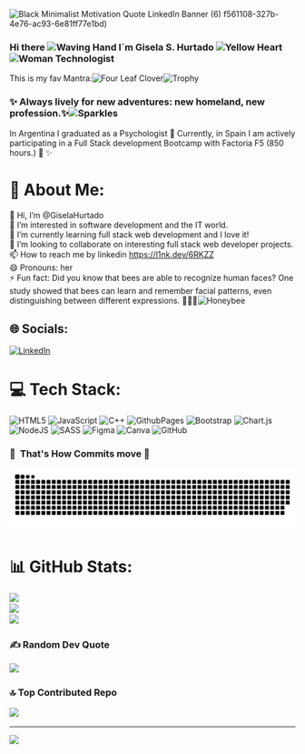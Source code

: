 ![Black Minimalist Motivation Quote LinkedIn Banner (6)](https://github.com/user-attachments/assets/2dd146e8-a53a-446d-8e69-2b3d426de53f)
f561108-327b-4e76-ac93-6e81ff77e1bd)

### Hi there <img src="https://raw.githubusercontent.com/Tarikul-Islam-Anik/Animated-Fluent-Emojis/master/Emojis/Hand%20gestures/Waving%20Hand.png" alt="Waving Hand" width="25" height="25" /> I´m Gisela S. Hurtado <img src="https://raw.githubusercontent.com/Tarikul-Islam-Anik/Animated-Fluent-Emojis/master/Emojis/Smilies/Yellow%20Heart.png" alt="Yellow Heart" width="25" height="25" /> <img src="https://raw.githubusercontent.com/Tarikul-Islam-Anik/Animated-Fluent-Emojis/master/Emojis/People/Woman%20Technologist.png" alt="Woman Technologist" width="25" height="25" />

This is my fav Mantra:<img src="https://raw.githubusercontent.com/Tarikul-Islam-Anik/Animated-Fluent-Emojis/master/Emojis/Animals/Four%20Leaf%20Clover.png" alt="Four Leaf Clover" width="25" height="25" /><img src="https://raw.githubusercontent.com/Tarikul-Islam-Anik/Animated-Fluent-Emojis/master/Emojis/Activities/Trophy.png" alt="Trophy" width="25" height="25" />
### ✨ Always lively for new adventures: new homeland, new profession.✨<img src="https://raw.githubusercontent.com/Tarikul-Islam-Anik/Animated-Fluent-Emojis/master/Emojis/Activities/Sparkles.png" alt="Sparkles" width="25" height="25" />
In Argentina I graduated as a Psychologist 🧠
Currently, in Spain I am actively participating in a Full Stack development Bootcamp with Factoria F5 (850 hours.) 🥰 ✨


# 💫 About Me:
👋 Hi, I’m @GiselaHurtado<br>👀 I’m interested in software development and the IT world.<br>🌱 I’m currently learning full stack web development and I love it!<br>💞️ I’m looking to collaborate on interesting full stack web developer projects.<br>📫 How to reach me by linkedin https://l1nk.dev/6RKZZ<br>😄 Pronouns: her<br>⚡ Fun fact: Did you know that bees are able to recognize human faces? One study showed that bees can learn and remember facial patterns, even distinguishing between different expressions. 🐝💥🤯<img src="https://raw.githubusercontent.com/Tarikul-Islam-Anik/Animated-Fluent-Emojis/master/Emojis/Animals/Honeybee.png" alt="Honeybee" width="25" height="25" />


## 🌐 Socials:
[![LinkedIn](https://img.shields.io/badge/LinkedIn-%230077B5.svg?logo=linkedin&logoColor=white)](https://www.linkedin.com/in/gisela-hurtado-ela11ian/) 

# 💻 Tech Stack:
![HTML5](https://img.shields.io/badge/html5-%23E34F26.svg?style=for-the-badge&logo=html5&logoColor=white) ![JavaScript](https://img.shields.io/badge/javascript-%23323330.svg?style=for-the-badge&logo=javascript&logoColor=%23F7DF1E) ![C++](https://img.shields.io/badge/c++-%2300599C.svg?style=for-the-badge&logo=c%2B%2B&logoColor=white) ![GithubPages](https://img.shields.io/badge/github%20pages-121013?style=for-the-badge&logo=github&logoColor=white) ![Bootstrap](https://img.shields.io/badge/bootstrap-%238511FA.svg?style=for-the-badge&logo=bootstrap&logoColor=white) ![Chart.js](https://img.shields.io/badge/chart.js-F5788D.svg?style=for-the-badge&logo=chart.js&logoColor=white) ![NodeJS](https://img.shields.io/badge/node.js-6DA55F?style=for-the-badge&logo=node.js&logoColor=white) ![SASS](https://img.shields.io/badge/SASS-hotpink.svg?style=for-the-badge&logo=SASS&logoColor=white) ![Figma](https://img.shields.io/badge/figma-%23F24E1E.svg?style=for-the-badge&logo=figma&logoColor=white) ![Canva](https://img.shields.io/badge/Canva-%2300C4CC.svg?style=for-the-badge&logo=Canva&logoColor=white) ![GitHub](https://img.shields.io/badge/github-%23121011.svg?style=for-the-badge&logo=github&logoColor=white)


### 🐍 &nbsp;That's How Commits move 🐍

<div align="center">
  <a href="https://github.com/GiselaHurtado/GiselaHurtado.git">
  <img src="https://github.com/1999AZZAR/1999AZZAR/blob/readme/resources/img/grid-snake.svg"
       alt="snake" /></a>
</div>

# 📊 GitHub Stats:
![](https://github-readme-stats.vercel.app/api?username=GiselaHurtado&theme=radical&hide_border=true&include_all_commits=true&count_private=false)<br/>
![](https://github-readme-streak-stats.herokuapp.com/?user=GiselaHurtado&theme=radical&hide_border=true)<br/>
![](https://github-readme-stats.vercel.app/api/top-langs/?username=GiselaHurtado&theme=radical&hide_border=true&include_all_commits=true&count_private=false&layout=compact)

### ✍️ Random Dev Quote
![](https://quotes-github-readme.vercel.app/api?type=horizontal&theme=radical)

### 🔝 Top Contributed Repo
![](https://github-contributor-stats.vercel.app/api?username=GiselaHurtado&limit=5&theme=dark&combine_all_yearly_contributions=true)

---
[![](https://visitcount.itsvg.in/api?id=GiselaHurtado&icon=6&color=11)](https://visitcount.itsvg.in)

<!-- Proudly created with GPRM ( https://gprm.itsvg.in ) -->
